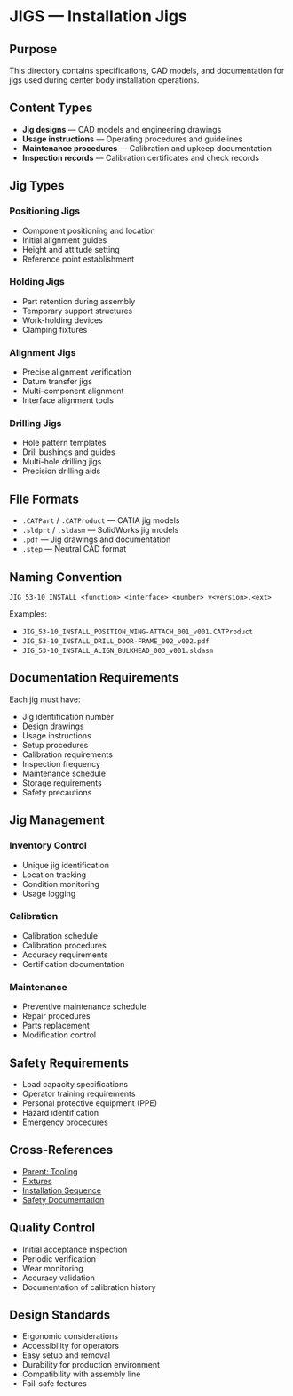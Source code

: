# JIGS — Installation Jigs

## Purpose

This directory contains specifications, CAD models, and documentation for jigs used during center body installation operations.

## Content Types

- **Jig designs** — CAD models and engineering drawings
- **Usage instructions** — Operating procedures and guidelines
- **Maintenance procedures** — Calibration and upkeep documentation
- **Inspection records** — Calibration certificates and check records

## Jig Types

### Positioning Jigs
- Component positioning and location
- Initial alignment guides
- Height and attitude setting
- Reference point establishment

### Holding Jigs
- Part retention during assembly
- Temporary support structures
- Work-holding devices
- Clamping fixtures

### Alignment Jigs
- Precise alignment verification
- Datum transfer jigs
- Multi-component alignment
- Interface alignment tools

### Drilling Jigs
- Hole pattern templates
- Drill bushings and guides
- Multi-hole drilling jigs
- Precision drilling aids

## File Formats

- `.CATPart` / `.CATProduct` — CATIA jig models
- `.sldprt` / `.sldasm` — SolidWorks jig models
- `.pdf` — Jig drawings and documentation
- `.step` — Neutral CAD format

## Naming Convention

```
JIG_53-10_INSTALL_<function>_<interface>_<number>_v<version>.<ext>
```

Examples:
- `JIG_53-10_INSTALL_POSITION_WING-ATTACH_001_v001.CATProduct`
- `JIG_53-10_INSTALL_DRILL_DOOR-FRAME_002_v002.pdf`
- `JIG_53-10_INSTALL_ALIGN_BULKHEAD_003_v001.sldasm`

## Documentation Requirements

Each jig must have:
- Jig identification number
- Design drawings
- Usage instructions
- Setup procedures
- Calibration requirements
- Inspection frequency
- Maintenance schedule
- Storage requirements
- Safety precautions

## Jig Management

### Inventory Control
- Unique jig identification
- Location tracking
- Condition monitoring
- Usage logging

### Calibration
- Calibration schedule
- Calibration procedures
- Accuracy requirements
- Certification documentation

### Maintenance
- Preventive maintenance schedule
- Repair procedures
- Parts replacement
- Modification control

## Safety Requirements

- Load capacity specifications
- Operator training requirements
- Personal protective equipment (PPE)
- Hazard identification
- Emergency procedures

## Cross-References

- [Parent: Tooling](../README.md)
- [Fixtures](../FIXTURES/README.md)
- [Installation Sequence](../../SEQUENCE/README.md)
- [Safety Documentation](../../SAFETY/README.md)

## Quality Control

- Initial acceptance inspection
- Periodic verification
- Wear monitoring
- Accuracy validation
- Documentation of calibration history

## Design Standards

- Ergonomic considerations
- Accessibility for operators
- Easy setup and removal
- Durability for production environment
- Compatibility with assembly line
- Fail-safe features
